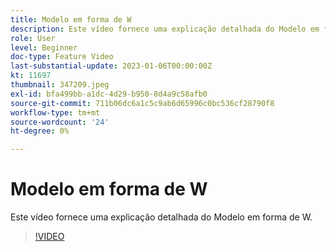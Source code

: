 ```yaml
---
title: Modelo em forma de W
description: Este vídeo fornece uma explicação detalhada do Modelo em forma de W.
role: User
level: Beginner
doc-type: Feature Video
last-substantial-update: 2023-01-06T00:00:00Z
kt: 11697
thumbnail: 347209.jpeg
exl-id: bfa499bb-a1dc-4d29-b950-8d4a9c58afb0
source-git-commit: 711b06dc6a1c5c9ab6d65996c0bc536cf28790f8
workflow-type: tm+mt
source-wordcount: '24'
ht-degree: 0%

---
```


# Modelo em forma de W

Este vídeo fornece uma explicação detalhada do Modelo em forma de W.

>[!VIDEO](https://video.tv.adobe.com/v/347209/?quality=12&learn=on)
